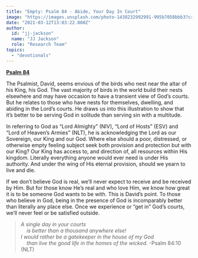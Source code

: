 ```yaml
---
title: "Empty: Psalm 84 - Abide, Your Day In Court"
image: "https://images.unsplash.com/photo-1438232992991-995b7058bbb3?crop=entropy&cs=srgb&fm=jpg&ixid=Mnw5NjYxfDB8MXxzZWFyY2h8Mnx8Y2h1cmNofGVufDB8fHx8MTYxNTU3NTc0OA&ixlib=rb-1.2.1&q=85"
date: "2021-03-12T13:03:22.000Z"
author:
  id: "jj-jackson"
  name: "JJ Jackson"
  role: "Research Team"
topics:
  - "devotionals"
---
```

[**Psalm 84**][1]

The Psalmist, David, seems envious of the birds who nest near the altar of his King, his God. The vast majority of birds in the world build their nests elsewhere and may have occasion to have a transient view of God’s courts. But he relates to those who have nests for themselves, dwelling, and abiding in the Lord’s courts. He draws us into this illustration to show that it’s better to be serving God in solitude than serving sin with a multitude.

In referring to God as “Lord Almighty” (NIV), “Lord of Hosts” (ESV) and “Lord of Heaven’s Armies” (NLT), he is acknowledging the Lord as our Sovereign, our King and our God. Where else should a poor, distressed, or otherwise empty feeling subject seek both provision and protection but with our King? Our King has access to, and direction of, all resources within His kingdom. Literally everything anyone would ever need is under His authority. And under the wing of His eternal provision, should we yearn to live and die.

If we don’t believe God is real, we’ll never expect to receive and be received by Him. But for those know He’s real and who love Him, we know how great it is to be someone God wants to be with. This is David’s point. To those who believe in God, being in the presence of God is incomparably better than literally any place else. Once we experience or “get in” God’s courts, we’ll never feel or be satisfied outside.

> _A single day in your courts   
    is better than a thousand anywhere else!   
I would rather be a gatekeeper in the house of my God   
    than live the good life in the homes of the wicked._ -Psalm 84:10 (NLT)

[1]: https://biblehub.com/bsb/psalms/84.htm
